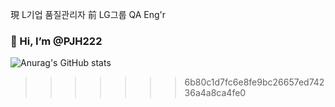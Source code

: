 現 L기업 품질관리자
前 LG그룹 QA Eng'r

### 👋 Hi, I’m @PJH222

![Anurag's GitHub stats](https://github-readme-stats.vercel.app/api?username=PJH222&show_icons=true&theme=radical)

>>>>>>> 6b80c1d7fc6e8fe9bc26657ed74236a4a8ca4fe0
